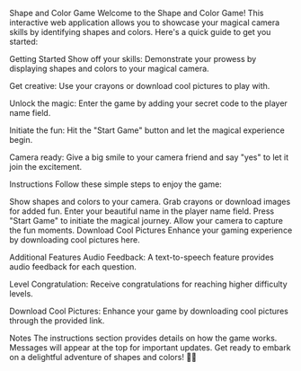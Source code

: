 Shape and Color Game
Welcome to the Shape and Color Game! This interactive web application allows you to showcase your magical camera skills by identifying shapes and colors. Here's a quick guide to get you started:

Getting Started
Show off your skills: Demonstrate your prowess by displaying shapes and colors to your magical camera.

Get creative: Use your crayons or download cool pictures to play with.

Unlock the magic: Enter the game by adding your secret code to the player name field.

Initiate the fun: Hit the "Start Game" button and let the magical experience begin.

Camera ready: Give a big smile to your camera friend and say "yes" to let it join the excitement.

Instructions
Follow these simple steps to enjoy the game:

Show shapes and colors to your camera.
Grab crayons or download images for added fun.
Enter your beautiful name in the player name field.
Press "Start Game" to initiate the magical journey.
Allow your camera to capture the fun moments.
Download Cool Pictures
Enhance your gaming experience by downloading cool pictures here.

Additional Features
Audio Feedback: A text-to-speech feature provides audio feedback for each question.

Level Congratulation: Receive congratulations for reaching higher difficulty levels.

Download Cool Pictures: Enhance your game by downloading cool pictures through the provided link.

Notes
The instructions section provides details on how the game works.
Messages will appear at the top for important updates.
Get ready to embark on a delightful adventure of shapes and colors! 🌈✨